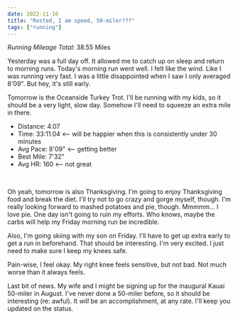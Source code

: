 ```yaml
---
date: 2022-11-16
title: "Rested, I am speed, 50-miler???"
tags: ["running"]
---
```


*Running Mileage Total:* 38.55 Miles 

Yesterday was a full day off. It allowed me to catch up on sleep and return to morning runs. Today's morning run went well. I felt like the wind. Like I was running very fast. I was a little disappointed when I saw I only averaged 8'09". But hey, it's still early. 

Tomorrow is the Oceanside Turkey Trot. I'll be running with my kids, so it should be a very light, slow day. Somehow I'll need to squeeze an extra mile in there.

- Distance: 4.07
- Time: 33:11.04 <-- will be happier when this is consistently under 30 minutes
- Avg Pace: 8'09" <-- getting better 
- Best Mile: 7'32" 
- Avg HR: 160 <-- not great

<br />

Oh yeah, tomorrow is also Thanksgiving. I'm going to enjoy Thanksgiving food and break the diet. I'll try not to go crazy and gorge myself, though. I'm really looking forward to mashed potatoes and pie, though. Mmmmm... I love pie. One day isn't going to ruin my efforts. Who knows, maybe the carbs will help my Friday morning run be incredible.

Also, I'm going skiing with my son on Friday. I'll have to get up extra early to get a run in beforehand. That should be interesting. I'm very excited. I just need to make sure I keep my knees safe.

Pain-wise, I feel okay. My right knee feels sensitive, but not bad. Not much worse than it always feels. 

Last bit of news. My wife and I might be signing up for the inaugural Kauai 50-miler in August. I've never done a 50-miler before, so it should be interesting (re: awful). It *will* be an accomplishment, at any rate. I'll keep you updated on the status.